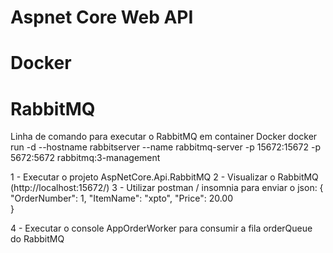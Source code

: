 # Aspnet Core Web API
# Docker
# RabbitMQ

Linha de comando para executar o RabbitMQ em container Docker
docker run -d --hostname rabbitserver --name rabbitmq-server -p 15672:15672 -p 5672:5672 rabbitmq:3-management

1 - Executar o projeto AspNetCore.Api.RabbitMQ
2 - Visualizar o RabbitMQ (http://localhost:15672/)
3 - Utilizar postman / insomnia para enviar o json: 
{
	"OrderNumber": 1,
	"ItemName": "xpto",
	"Price": 20.00	
}

4 - Executar o console AppOrderWorker para consumir a fila orderQueue do RabbitMQ
